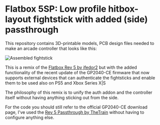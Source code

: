 # Flatbox 5SP: Low profile hitbox-layout fightstick with added (side) passthrough

This repository contains 3D-printable models, PCB design files needed to make an arcade controller that looks like this:

![Assembled fightstick](hardware-rev5SP/images/Completed-build.jpg)

This is a remix of the [Flatbox Rev 5 by jfedor2](https://github.com/jfedor2/flatbox/tree/master/hardware-rev5) but with the added functionality of the recent update of the GP2040-CE firmware that now supports external devices that can authenticate the fightsticks and enable them to be used also on PS5 and Xbox Series X|S

The philosophy of this remix is to unify the auth addon and the controller itself without having anything sticking out from the side. 

For the code you should still refer to the official GP2040-CE download page, I've used the [Rev 5 Passthrough by TheTrain](https://gp2040-ce.info/downloads) without having to configure anything else.
